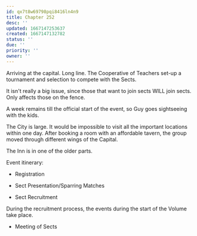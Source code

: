 ```yaml
---
id: qx7t8w69798pqi8416ln4n9
title: Chapter 252
desc: ''
updated: 1667147253637
created: 1667147132782
status: ''
due: ''
priority: ''
owner: ''
---
```


Arriving at the capital. Long line. The Cooperative of Teachers set-up a tournament and selection to compete with the Sects.

It isn't really a big issue, since those that want to join sects WILL join sects. Only affects those on the fence.

A week remains till the official start of the event, so Guy goes sightseeing with the kids.

The City is large. It would be impossible to visit all the important locations within one day. After booking a room with an affordable tavern, the group moved through different wings of the Capital.

The Inn is in one of the older parts.

Event itinerary:
 - Registration

 - Sect Presentation/Sparring Matches
 - Sect Recruitment

During the recruitment process, the events during the start of the Volume take place.

 - Meeting of Sects